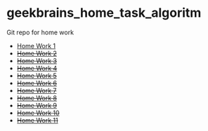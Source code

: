 # geekbrains_home_task_algoritm
Git repo for home work

- [Home Work 1](https://github.com/ISVios/geekbrains_home_task_algoritm/pull/1)
- ~~[Home Work 2]()~~
- ~~[Home Work 3]()~~
- ~~[Home Work 4]()~~
- ~~[Home Work 5]()~~
- ~~[Home Work 6]()~~
- ~~[Home Work 7]()~~
- ~~[Home Work 8]()~~
- ~~[Home Work 9]()~~
- ~~[Home Work 10]()~~
- ~~[Home Work 11]()~~

